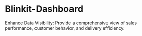 # Blinkit-Dashboard
Enhance Data Visibility: Provide a comprehensive view of sales performance, customer behavior, and delivery efficiency.
